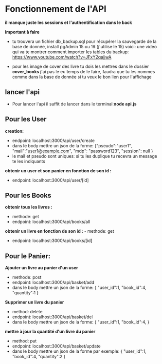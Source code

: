 # Fonctionnement de l'API


**il manque juste les sessions et l'authentification 
dans le back**

**important à faire**
- tu trouvera un fichier db_backup.sql pour récupérer la sauvegarde de la base de donnée, install pgAdmin 15 ou 16 (j'utilise le 15)
voici: une video qui va te montrer comment importer les tables du backup: https://www.youtube.com/watch?v=JFxY2qajjwA

- pour les image de cover des livre tu dois les mettres dans le dossier **cover_books** j'ai
pas le eu temps de le faire, faudra que tu les nommes comme dans la base de donnée si tu veux le bon lien pour l'affichage

## lancer l'api
- Pour lancer l'api il suffit de lancer dans le terminal:**node api.js**

## Pour les User
 **creation:**
 - endpoint: localhost:3000/api/user/create
 - dans le body mettre un json de la forme: 
 {"pseudo":"user1",
  "mail":"user1@example.com", 
  "mdp": "password123",
  "session": null 
  }
  - le mail et pseudo sont uniques: si tu les duplique tu recevra un message te les indiquants

  **obtenir un user et son panier en fonction de son id :**
 - endpoint: localhost:3000/api/user/[id]
 
 ## Pour les Books

  **obtenir tous les livres :**
  - methode: get
 - endpoint: localhost:3000/api/books/all
 
  **obtenir un livre en fonction de son id :**
    - methode: get
 - endpoint: localhost:3000/api/books/[id]
  
  ## Pour le Panier:
  **Ajouter un livre au panier d'un user**
  - methode: post
  - endpoint: localhost:3000/api/basket/add
  - dans le body mettre un json de la forme: 
  {
    "user_id":1,
    "book_id":4,
    "quantity":1
  }

  **Supprimer un livre du panier**
  - method: delete
  - endpoint:  localhost:3000/api/basket/del
  - dans le body mettre un json de la forme: 
  {
    "user_id":1,
    "book_id":4,
  }

**mettre à jour la quantité d'un livre du panier**

- method: put
- endpoint:  localhost:3000/api/basket/update
- dans le body mettre un json de la forme par exemple: 
  {
    "user_id":1,
    "book_id":4,
    "quantity":2
  }




